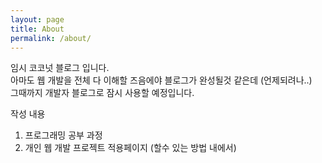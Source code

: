 ```yaml
---
layout: page
title: About
permalink: /about/
---
```


임시 코코넛 블로그 입니다. <br />
아마도 웹 개발을 전체 다 이해할 즈음에야 블로그가 완성될것 같은데 (언제되려나..) <br />
그때까지 개발자 블로그로 잠시 사용할 예정입니다.

작성 내용
 1. 프로그래밍 공부 과정
 2. 개인 웹 개발 프로젝트 적용페이지 (할수 있는 방법 내에서)
